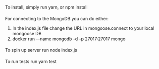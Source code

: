 To install, simply run yarn, or npm install
####
For connecting to the MongoDB you can do either: 
1. In the index.js file change the URL in mongoose.connect to your local mongoose DB
2. docker run --name mongodb -d -p 27017:27017 mongo
####
To spin up server run node index.js
####
To run tests run yarn test
